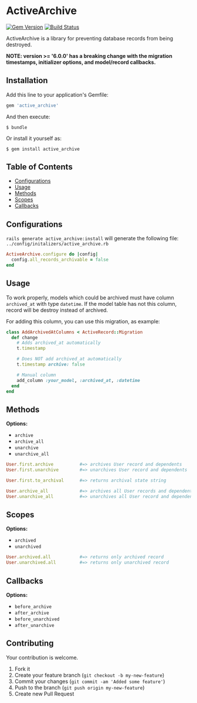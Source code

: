 # ActiveArchive

[![Gem Version](https://badge.fury.io/rb/active_archive.svg)](http://badge.fury.io/rb/active_archive)
[![Build Status](https://travis-ci.org/drexed/active_archive.svg?branch=master)](https://travis-ci.org/drexed/active_archive)

ActiveArchive is a library for preventing database records from being destroyed.

**NOTE: version >= '6.0.0' has a breaking change with the migration timestamps, initializer options, and model/record callbacks.**

## Installation

Add this line to your application's Gemfile:

```ruby
gem 'active_archive'
```

And then execute:

    $ bundle

Or install it yourself as:

    $ gem install active_archive

## Table of Contents

* [Configurations](#configurations)
* [Usage](#usage)
* [Methods](#methods)
* [Scopes](#scopes)
* [Callbacks](#callbacks)

## Configurations

`rails generate active_archive:install` will generate the following file:
`../config/initalizers/active_archive.rb`

```ruby
ActiveArchive.configure do |config|
  config.all_records_archivable = false
end
```

## Usage
To work properly, models which could be archived must have column `archived_at` with type `datetime`. If the model table has not this column, record will be destroy instead of archived.


For adding this column, you can use this migration, as example:

```ruby
class AddArchivedAtColumns < ActiveRecord::Migration
  def change
    # Adds archived_at automatically
    t.timestamp

    # Does NOT add archived_at automatically
    t.timestamp archive: false

    # Manual column
    add_column :your_model, :archived_at, :datetime
  end
end
```

## Methods

**Options:**
 * `archive`
 * `archive_all`
 * `unarchive`
 * `unarchive_all`

```ruby
User.first.archive          #=> archives User record and dependents
User.first.unarchive        #=> unarchives User record and dependents

User.first.to_archival      #=> returns archival state string

User.archive_all            #=> archives all User records and dependents
User.unarchive_all          #=> unarchives all User record and dependents
```

## Scopes

**Options:**
 * `archived`
 * `unarchived`

```ruby
User.archived.all           #=> returns only archived record
User.unarchived.all         #=> returns only unarchived record
```

## Callbacks

**Options:**
 * `before_archive`
 * `after_archive`
 * `before_unarchived`
 * `after_unarchive`

## Contributing

Your contribution is welcome.

1. Fork it
2. Create your feature branch (`git checkout -b my-new-feature`)
3. Commit your changes (`git commit -am 'Added some feature'`)
4. Push to the branch (`git push origin my-new-feature`)
5. Create new Pull Request
